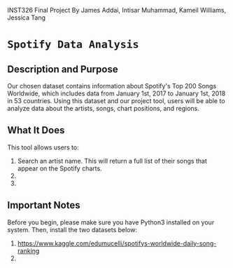 INST326 Final Project 
By James Addai, Intisar Muhammad, Kameil Williams, Jessica Tang

# `Spotify Data Analysis`

## Description and Purpose
Our chosen dataset contains information about Spotify's Top 200 Songs Worldwide, which includes data from January 1st, 2017 to January 1st, 2018 in 53 countries. Using this dataset and our project tool, users will be able to analyze data about the artists, songs, chart positions, and regions.

## What It Does
This tool allows users to:

1. Search an artist name. This will return a full list of their songs that appear on the Spotify charts.
2.
3.

## Important Notes
Before you begin, please make sure you have Python3 installed on your system. Then, install the two datasets below:

1. https://www.kaggle.com/edumucelli/spotifys-worldwide-daily-song-ranking
2. 
